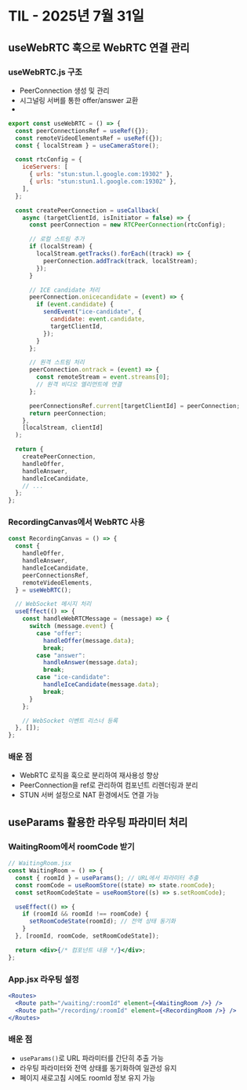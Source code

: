 # TIL - 2025년 7월 31일

## useWebRTC 훅으로 WebRTC 연결 관리

### useWebRTC.js 구조

- PeerConnection 생성 및 관리
- 시그널링 서버를 통한 offer/answer 교환
-

```js
export const useWebRTC = () => {
  const peerConnectionsRef = useRef({});
  const remoteVideoElementsRef = useRef({});
  const { localStream } = useCameraStore();

  const rtcConfig = {
    iceServers: [
      { urls: "stun:stun.l.google.com:19302" },
      { urls: "stun:stun1.l.google.com:19302" },
    ],
  };

  const createPeerConnection = useCallback(
    async (targetClientId, isInitiator = false) => {
      const peerConnection = new RTCPeerConnection(rtcConfig);

      // 로컬 스트림 추가
      if (localStream) {
        localStream.getTracks().forEach((track) => {
          peerConnection.addTrack(track, localStream);
        });
      }

      // ICE candidate 처리
      peerConnection.onicecandidate = (event) => {
        if (event.candidate) {
          sendEvent("ice-candidate", {
            candidate: event.candidate,
            targetClientId,
          });
        }
      };

      // 원격 스트림 처리
      peerConnection.ontrack = (event) => {
        const remoteStream = event.streams[0];
        // 원격 비디오 엘리먼트에 연결
      };

      peerConnectionsRef.current[targetClientId] = peerConnection;
      return peerConnection;
    },
    [localStream, clientId]
  );

  return {
    createPeerConnection,
    handleOffer,
    handleAnswer,
    handleIceCandidate,
    // ...
  };
};
```

### RecordingCanvas에서 WebRTC 사용

```jsx
const RecordingCanvas = () => {
  const {
    handleOffer,
    handleAnswer,
    handleIceCandidate,
    peerConnectionsRef,
    remoteVideoElements,
  } = useWebRTC();

  // WebSocket 메시지 처리
  useEffect(() => {
    const handleWebRTCMessage = (message) => {
      switch (message.event) {
        case "offer":
          handleOffer(message.data);
          break;
        case "answer":
          handleAnswer(message.data);
          break;
        case "ice-candidate":
          handleIceCandidate(message.data);
          break;
      }
    };

    // WebSocket 이벤트 리스너 등록
  }, []);
};
```

### 배운 점

- WebRTC 로직을 훅으로 분리하여 재사용성 향상
- PeerConnection을 ref로 관리하여 컴포넌트 리렌더링과 분리
- STUN 서버 설정으로 NAT 환경에서도 연결 가능

## useParams 활용한 라우팅 파라미터 처리

### WaitingRoom에서 roomCode 받기

```jsx
// WaitingRoom.jsx
const WaitingRoom = () => {
  const { roomId } = useParams(); // URL에서 파라미터 추출
  const roomCode = useRoomStore((state) => state.roomCode);
  const setRoomCodeState = useRoomStore((s) => s.setRoomCode);

  useEffect(() => {
    if (roomId && roomId !== roomCode) {
      setRoomCodeState(roomId); // 전역 상태 동기화
    }
  }, [roomId, roomCode, setRoomCodeState]);

  return <div>{/* 컴포넌트 내용 */}</div>;
};
```

### App.jsx 라우팅 설정

```jsx
<Routes>
  <Route path="/waiting/:roomId" element={<WaitingRoom />} />
  <Route path="/recording/:roomId" element={<RecordingRoom />} />
</Routes>
```

### 배운 점

- `useParams()`로 URL 파라미터를 간단히 추출 가능
- 라우팅 파라미터와 전역 상태를 동기화하여 일관성 유지
- 페이지 새로고침 시에도 roomId 정보 유지 가능
